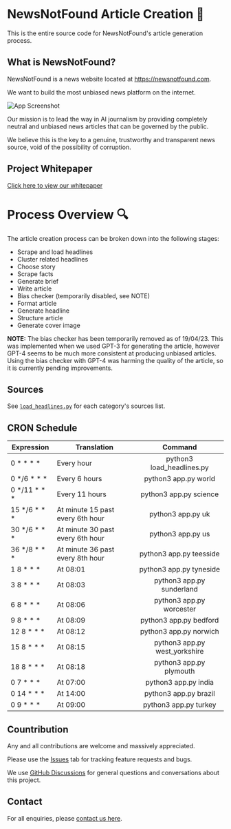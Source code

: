 # NewsNotFound Article Creation 📰

This is the entire source code for NewsNotFound's article generation process. 

## What is NewsNotFound?

NewsNotFound is a news website located at https://newsnotfound.com.

We want to build the most unbiased news platform on the internet.

![App Screenshot](http://newsnotfound.com/wp-content/uploads/2023/04/1677003418639-jpeg-e1682077026373.webp)

Our mission is to lead the way in AI journalism by providing completely neutral and unbiased news articles that can be governed by the public.

We believe this is the key to a genuine, trustworthy and transparent news source, void of the possibility of corruption.

## Project Whitepaper

[Click here to view our whitepaper](https://newsnotfound.com/whitepaper/)


# Process Overview 🔍

The article creation process can be broken down into the following stages:

- Scrape and load headlines
- Cluster related headlines
- Choose story
- Scrape facts
- Generate brief
- Write article
- Bias checker (temporarily disabled, see NOTE)
- Format article
- Generate headline
- Structure article
- Generate cover image

**NOTE:** The bias checker has been temporarily removed as of 19/04/23. This was implemented when we used GPT-3 for generating the article, however GPT-4 seems to be much more consistent at producing unbiased articles. Using the bias checker with GPT-4 was harming the quality of the article, so it is currently pending improvements.

## Sources

See [`load_headlines.py`](https://github.com/joshwallerr/newsnotfound/blob/main/load_headlines.py) for each category's sources list.

## CRON Schedule

| Expression   | Translation                      |            Command            |
|--------------|----------------------------------|:-----------------------------:|
| 0 * * * *    | Every hour                       | python3 load_headlines.py     |
| 0 */6 * * *  | Every 6 hours                    | python3 app.py world          |
| 0 */11 * * * | Every 11 hours                   | python3 app.py science        |
| 15 */6 * * * | At minute 15 past every 6th hour | python3 app.py uk             |
| 30 */6 * * * | At minute 30 past every 6th hour | python3 app.py us             |
| 36 */8 * * * | At minute 36 past every 8th hour | python3 app.py teesside       |
| 1 8 * * *    | At 08:01                         | python3 app.py tyneside       |
| 3 8 * * *    | At 08:03                         | python3 app.py sunderland     |
| 6 8 * * *    | At 08:06                         | python3 app.py worcester      |
| 9 8 * * *    | At 08:09                         | python3 app.py bedford        |
| 12 8 * * *   | At 08:12                         | python3 app.py norwich        |
| 15 8 * * *   | At 08:15                         | python3 app.py west_yorkshire |
| 18 8 * * *   | At 08:18                         | python3 app.py plymouth       |
| 0 7 * * *    | At 07:00                         | python3 app.py india          |
| 0 14 * * *   | At 14:00                         | python3 app.py brazil         |
| 0 9 * * *    | At 09:00                         | python3 app.py turkey         |

## Countribution

Any and all contributions are welcome and massively appreciated.

Please use the [Issues](https://github.com/joshwallerr/newsnotfound/issues) tab for tracking feature requests and bugs.

We use [GitHub Discussions](https://github.com/joshwallerr/newsnotfound/discussions) for general questions and conversations about this project.

## Contact

For all enquiries, please [contact us here](https://newsnotfound.com/contact/).